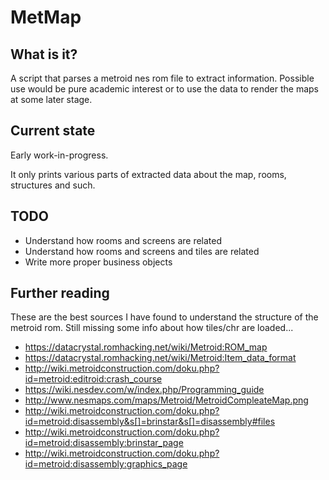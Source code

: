 MetMap
======

What is it?
-----------
A script that parses a metroid nes rom file to extract information. Possible use would be pure academic interest or to use the data to render the maps at some later stage.


Current state
-------------

Early work-in-progress.

It only prints various parts of extracted data about the map, rooms, structures and such. 


TODO
----

* Understand how rooms and screens are related
* Understand how rooms and screens and tiles are related
* Write more proper business objects


Further reading 
---------------

These are the best sources I have found to understand the structure of the metroid rom.
Still missing some info about how tiles/chr are loaded... 

* https://datacrystal.romhacking.net/wiki/Metroid:ROM_map
* https://datacrystal.romhacking.net/wiki/Metroid:Item_data_format
* http://wiki.metroidconstruction.com/doku.php?id=metroid:editroid:crash_course
* https://wiki.nesdev.com/w/index.php/Programming_guide
* http://www.nesmaps.com/maps/Metroid/MetroidCompleateMap.png
* http://wiki.metroidconstruction.com/doku.php?id=metroid:disassembly&s[]=brinstar&s[]=disassembly#files
* http://wiki.metroidconstruction.com/doku.php?id=metroid:disassembly:brinstar_page
* http://wiki.metroidconstruction.com/doku.php?id=metroid:disassembly:graphics_page
